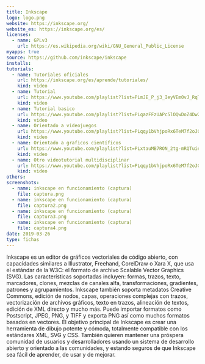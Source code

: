 ```yaml
---
title: Inkscape
logo: logo.png
website: https://inkscape.org/
website_es: https://inkscape.org/es/
licenses:
  - name: GPLv3
    url: https://es.wikipedia.org/wiki/GNU_General_Public_License
myapps: true
source: https://github.com/inkscape/inkscape
installs:
tutorials:
  - name: Tutoriales oficiales
    url: https://inkscape.org/es/aprende/tutoriales/
    kind: video
  - name: Tutorial 
    url: https://www.youtube.com/playlist?list=PLmJE_P_j3_IeyVEm0vJ_RqTMVOmlhMjH8
    kind: video
  - name: Tutorial basico
    url: https://www.youtube.com/playlist?list=PLqazFFzUAPc5lOQwDoZ4Dw2YSXtO7lWNv
    kind: video
  - name: Orientado a videojuegos
    url: https://www.youtube.com/playlist?list=PLqqy1bVhjpoRx6TeM7f2oJG7wRGaiez4-
    kind: video
  - name: Orientado a graficos científicos
    url: https://www.youtube.com/playlist?list=PLxtauMB7RON_2tg-mRQTuieFUr29IOKzW
    kind: video
  - name: Otro videotutorial multidisciplinar
    url: https://www.youtube.com/playlist?list=PLqqy1bVhjpoRx6TeM7f2oJG7wRGaiez4-
    kind: video
others:
screenshots:
  - name: inkscape en funcionamiento (captura)
    file: captura.png
  - name: inkscape en funcionamiento (captura)
    file: captura2.png
  - name: inkscape en funcionamiento (captura)
    file: captura3.png
  - name: inkscape en funcionamiento (captura)
    file: captura4.png
date: 2019-03-26
type: fichas
---
```


Inkscape es un editor de gráficos vectoriales de código abierto, con capacidades similares a Illustrator, Freehand, CorelDraw o Xara X, que usa el estándar de la W3C: el formato de archivo Scalable Vector Graphics (SVG). Las características soportadas incluyen: formas, trazos, texto, marcadores, clones, mezclas de canales alfa, transformaciones, gradientes, patrones y agrupamientos. Inkscape también soporta metadatos Creative Commons, edición de nodos, capas, operaciones complejas con trazos, vectorización de archivos gráficos, texto en trazos, alineación de textos, edición de XML directo y mucho más. Puede importar formatos como Postscript, JPEG, PNG, y TIFF y exporta PNG así como muchos formatos basados en vectores.
El objetivo principal de Inkscape es crear una herramienta de dibujo potente y cómoda, totalmente compatible con los estándares XML, SVG y CSS. También quieren mantener una próspera comunidad de usuarios y desarrolladores usando un sistema de desarrollo abierto y orientado a las comunidades, y estando seguros de que Inkscape sea fácil de aprender, de usar y de mejorar.